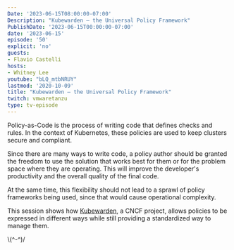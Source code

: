 ```yaml
---
Date: '2023-06-15T08:00:00-07:00'
Description: "Kubewarden – the Universal Policy Framework"
PublishDate: '2023-06-15T00:00:00-07:00'
date: '2023-06-15'
episode: '50'
explicit: 'no'
guests:
- Flavio Castelli
hosts:
- Whitney Lee
youtube: "bLQ_mtbNRUY"
lastmod: '2020-10-09'
title: "Kubewarden – the Universal Policy Framework"
twitch: vmwaretanzu
type: tv-episode
---
```


Policy-as-Code is the process of writing code that defines checks and rules. In the context of Kubernetes, these policies are used to keep clusters secure and compliant.

Since there are many ways to write code, a policy author should be granted the freedom to use the solution that works best for them or for the problem space where they are operating. This will improve the developer's productivity and the overall quality of the final code.

At the same time, this flexibility should not lead to a sprawl of policy frameworks being used, since that would cause operational complexity.

This session shows how [Kubewarden](https://www.kubewarden.io/), a CNCF project, allows policies to be expressed in different ways while still providing a standardized way to manage them.

\\(^-^)/
